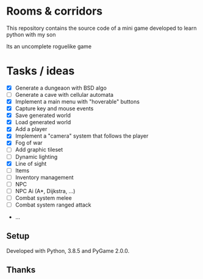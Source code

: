 # Rooms & corridors

This repository contains the source code of a mini game developed to learn python with my son

Its an uncomplete roguelike game


# Tasks / ideas

- [x] Generate a dungeaon with BSD algo
- [ ] Generate a cave with cellular automata
- [x] Implement a main menu with "hoverable" buttons
- [x] Capture key and mouse events
- [x] Save generated world
- [x] Load generated world
- [x] Add a player
- [x] Implement a "camera" system that follows the player
- [x] Fog of war
- [ ] Add graphic tileset
- [ ] Dynamic lighting
- [x] Line of sight
- [ ] Items
- [ ] Inventory management
- [ ] NPC
- [ ] NPC Ai (A*, Dijkstra, ...)
- [ ] Combat system melee
- [ ] Combat system ranged attack
- ...

## Setup
Developed with Python, 3.8.5 and PyGame 2.0.0.


## Thanks
